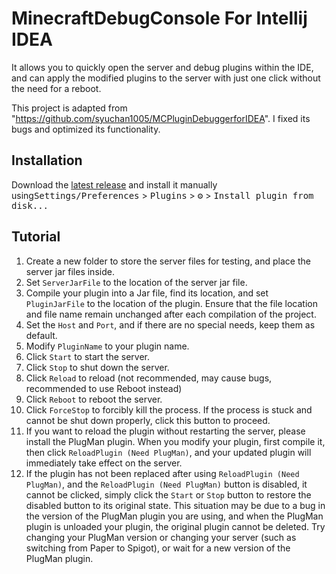 # MinecraftDebugConsole For Intellij IDEA

<!-- Plugin description -->

It allows you to quickly open the server and debug plugins within the IDE, and can apply the modified plugins to the server with just one click without the need for a reboot.

This project is adapted from "https://github.com/syuchan1005/MCPluginDebuggerforIDEA". I fixed its bugs and optimized its functionality.
<!-- Plugin description end -->

## Installation

Download the [latest release](https://github.com/LQSnow/MinecraftDebugConsole/releases/latest) and install it manually using<kbd>Settings/Preferences</kbd> > <kbd>Plugins</kbd> > <kbd>⚙️</kbd> > <kbd>Install plugin from disk...</kbd>


## Tutorial

1. Create a new folder to store the server files for testing, and place the server jar files inside.
2. Set `ServerJarFile` to the location of the server jar file.
3. Compile your plugin into a Jar file, find its location, and set `PluginJarFile` to the location of the plugin. Ensure that the file location and file name remain unchanged after each compilation of the project.
4. Set the `Host` and `Port`, and if there are no special needs, keep them as default.
5. Modify `PluginName` to your plugin name.
6. Click `Start` to start the server.
7. Click `Stop` to shut down the server.
8. Click `Reload` to reload (not recommended, may cause bugs, recommended to use Reboot instead)
9. Click `Reboot` to reboot the server.
10. Click `ForceStop` to forcibly kill the process. If the process is stuck and cannot be shut down properly, click this button to proceed.
11. If you want to reload the plugin without restarting the server, please install the PlugMan plugin. When you modify your plugin, first compile it, then click `ReloadPlugin (Need PlugMan)`, and your updated plugin will immediately take effect on the server. 
12. If the plugin has not been replaced after using `ReloadPlugin (Need PlugMan)`, and the `ReloadPlugin (Need PlugMan)` button is disabled, it cannot be clicked, simply click the `Start` or `Stop` button to restore the disabled button to its original state. This situation may be due to a bug in the version of the PlugMan plugin you are using, and when the PlugMan plugin is unloaded your plugin, the original plugin cannot be deleted. Try changing your PlugMan version or changing your server (such as switching from Paper to Spigot), or wait for a new version of the PlugMan plugin.
